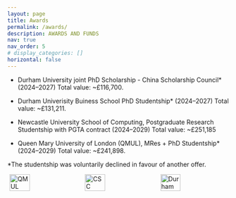```yaml
---
layout: page
title: Awards
permalink: /awards/
description: AWARDS AND FUNDS
nav: true
nav_order: 5
# display_categories: []
horizontal: false
---
```


- Durham University joint PhD Scholarship - China Scholarship Council* (2024–2027) Total value: ~£116,700.
  
- Durham Univerisity Buiness School PhD Studentship* (2024–2027) Total value: ~£131,211. 

- Newcastle University School of Computing, Postgraduate Research Studentship with PGTA contract (2024–2029) Total value: ~£251,185

- Queen Mary University of London (QMUL), MRes + PhD Studentship* (2024–2029) Total value: ~£241,898.

*The studentship was voluntarily declined in favour of another offer.


<div style="display: flex; gap: 20px; justify-content: center; flex-wrap: wrap;">
  <img src="{{ '/assets/img/awards/award_qmul.jpg' | relative_url }}" alt="QMUL" style="width:30%; max-width:250px; height:auto;"/>
  <img src="{{ '/assets/img/awards/award_csc.jpg' | relative_url }}" alt="CSC" style="width:30%; max-width:250px; height:auto;"/>
  <img src="{{ '/assets/img/awards/award_durham.jpg' | relative_url }}" alt="Durham" style="width:30%; max-width:250px; height:auto;"/>
</div>

